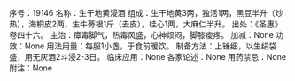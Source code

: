 序号：19146
名称：生干地黄浸酒
组成：生干地黄3两，独活1两，黑豆半升（炒热），海桐皮2两，生牛蒡根1斤（去皮），桂心1两，大麻仁半升。
出处：《圣惠》卷四十六。
主治：瘴毒脚气，热毒风盛，心神烦闷，脚膝痠疼。
加减：None
功效：None
用法用量：每服1小盏，于食前暖饮。
制备方法：上锉细，以生绢袋盛，用无灰酒2斗浸2-3日。
临床应用：None
各家论述：None
用药禁忌：None
附注：None
